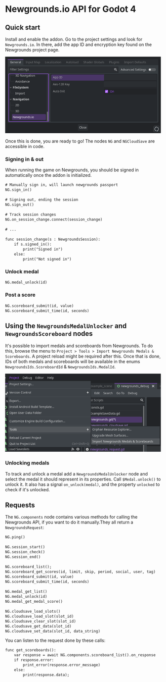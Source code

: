 # Newgrounds.io API for Godot 4

## Quick start

Install and enable the addon. Go to the project settings and look for `Newgrounds.io`.
In there, add the app ID and encryption key found on the Newgrounds project page.

![Configure the addon](/images/project_settings.png)

Once this is done, you are ready to go! The nodes `NG` and `NGCloudSave` are accessible in code.

### Signing in & out

When running the game on Newgrounds, you should be signed in automatically once the addon is initialized.

```gdscript
# Manually sign in, will launch newgrounds passport
NG.sign_in()

# Signing out, ending the session
NG.sign_out()

# Track session changes
NG.on_session_change.connect(session_change)

# ...

func session_change(s : NewgroundsSession):
	if s.signed_in():
		print("Signed in")
	else:
		print("Not signed in")
```

### Unlock medal

```gdscript
NG.medal_unlock(id)
```

### Post a score

```gdscript
NG.scoreboard_submit(id, value)
NG.scoreboard_submit_time(id, seconds)
```

## Using the `NewgroundsMedalUnlocker` and `NewgroundsScoreboard` nodes

It's possible to import medals and scoreboards from Newgrounds. To do this, browse the menu to `Project > Tools > Import Newgrounds Medals & Scoreboards`. A project reload might be required after this. Once that is done, IDs of both medals and scoreboards will be available in the enums `NewgroundsIds.ScoreboardId` & `NewgroundsIds.MedalId`.

![Importing medals & scoreboard data from newgrounds](/images/import.png)

### Unlocking medals

To track and unlock a medal add a `NewgroundsMedalUnlocker` node and select
the medal it should represent in its properties. Call `$Medal.unlock()` to unlock it.
It also has a signal `on_unlock(medal)`, and the property `unlocked` to check if it's unlocked.

## Requests

The `NG.components` node contains various methods for calling the Newgrounds API, if you want to do it manually.They all return a `NewgroundsRequest`:

```gdscript
NG.ping()

NG.session_start()
NG.session_check()
NG.session_end()

NG.scoreboard_list();
NG.scoreboard_get_scores(id, limit, skip, period, social, user, tag)
NG.scoreboard_submit(id, value)
NG.scoreboard_submit_time(id, seconds)

NG.medal_get_list()
NG.medal_unlock(id)
NG.medal_get_medal_score()

NG.cloudsave_load_slots()
NG.cloudsave_load_slot(slot_id)
NG.cloudsave_clear_slot(slot_id)
NG.cloudsave_get_data(slot_id)
NG.cloudsave_set_data(slot_id, data_string)
```

You can listen to the request done by these calls:

```gdscript
func get_scoreboards():
	var response = await NG.components.scoreboard_list().on_response
	if response.error:
		print_error(response.error_message)
	else:
		print(response.data);
```
